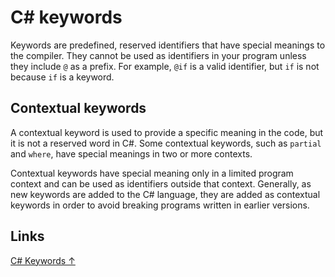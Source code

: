 # C# keywords

Keywords are predefined, reserved identifiers that have special meanings to the compiler. They cannot be used as identifiers in your program unless they include `@` as a prefix. For example, `@if` is a valid identifier, but `if` is not because `if` is a keyword.

## Contextual keywords

A contextual keyword is used to provide a specific meaning in the code, but it is not a reserved word in C#. Some contextual keywords, such as `partial` and `where`, have special meanings in two or more contexts.

Contextual keywords have special meaning only in a limited program context and can be used as identifiers outside that context. Generally, as new keywords are added to the C# language, they are added as contextual keywords in order to avoid breaking programs written in earlier versions.

## Links

[C# Keywords ↑](https://docs.microsoft.com/en-us/dotnet/csharp/language-reference/keywords/#contextual-keywords)
